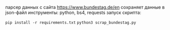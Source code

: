 парсер данных с сайта https://www.bundestag.de/en
сохраняет данные в json-файл
инструменты: python, bs4, requests
запуск скрипта:

`pip install -r requirements.txt`
`python3 scrap_bundestag.py`